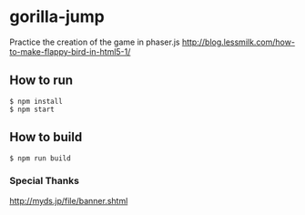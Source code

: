 # gorilla-jump

Practice the creation of the game in phaser.js
http://blog.lessmilk.com/how-to-make-flappy-bird-in-html5-1/

## How to run
```
$ npm install
$ npm start
```

## How to build
```
$ npm run build
```

### Special Thanks
http://myds.jp/file/banner.shtml
